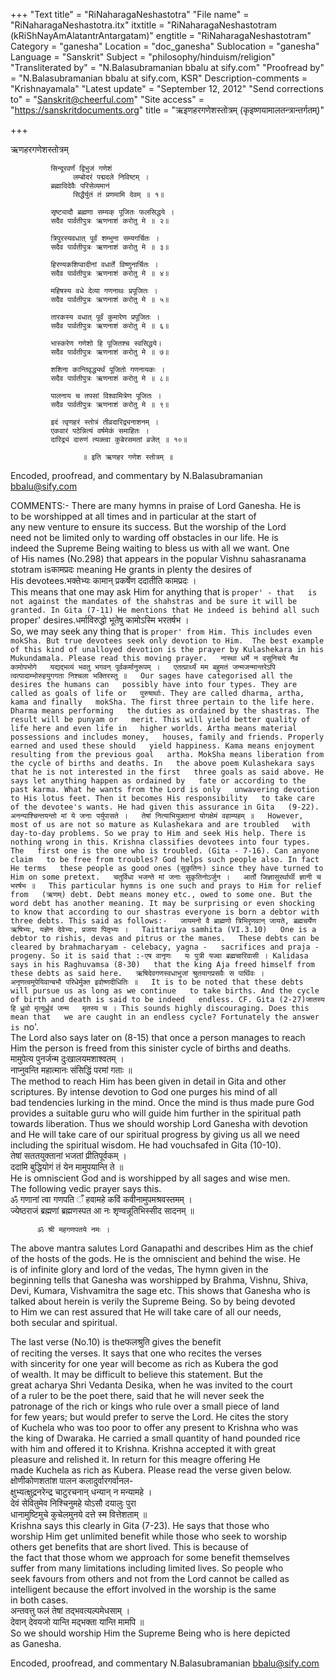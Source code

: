 +++
"Text title" = "RiNaharagaNeshastotra"
"File name" = "RiNaharagaNeshastotra.itx"
itxtitle = "RiNaharagaNeshastotram (kRiShNayAmAlatantrAntargatam)"
engtitle = "RiNaharagaNeshastotram"
Category = "ganesha"
Location = "doc_ganesha"
Sublocation = "ganesha"
Language = "Sanskrit"
Subject = "philosophy/hinduism/religion"
"Transliterated by" = "N.Balasubramanian bbalu at sify.com"
"Proofread by" = "N.Balasubramanian bbalu at sify.com, KSR"
Description-comments = "Krishnayamala"
"Latest update" = "September 12, 2012"
"Send corrections to" = "Sanskrit@cheerful.com"
"Site access" = "https://sanskritdocuments.org"
title = "ऋइणहरगणेशस्तोत्रम् (कृइष्णयामालतन्त्रान्तर्गतम्)"

+++
  
 ऋणहरगणेशस्तोत्रम्   
  
             सिन्दूरवर्णं द्विभुजं गणेशं  
                  लम्बोदरं पद्मदले निविष्टम् ।  
             ब्रह्मादिदेवैः परिसेव्यमानं  
                  सिद्धैर्युतं तं प्रणमामि देवम् ॥ १॥  
  
             सृष्ट्यादौ ब्रह्मणा सम्यक् पूजितः फलसिद्धये ।  
             सदैव पार्वतीपुत्रः ऋणनाशं करोतु मे ॥ २॥  
  
             त्रिपुरस्यवधात् पूर्वं शम्भुना सम्यगर्चितः ।  
             सदैव पार्वतीपुत्रः ऋणनाशं करोतु मे ॥ ३॥  
  
             हिरण्यकशिप्वादीनां वधार्ते विष्णुनार्चितः ।  
             सदैव पार्वतीपुत्रः ऋणनाशं करोतु मे ॥ ४॥  
  
             महिषस्य वधे देव्या गणनाथः प्रपूजितः ।  
             सदैव पार्वतीपुत्रः ऋणनाशं करोतु मे ॥ ५॥  
  
             तारकस्य वधात् पूर्वं कुमारेण प्रपूजितः ।  
             सदैव पार्वतीपुत्रः ऋणनाशं करोतु मे ॥ ६॥  
  
             भास्करेण गणेशो हि पूजितश्च स्वसिद्धये।  
             सदैव पार्वतीपुत्रः ऋणनाशं करोतु मे ॥ ७॥  
  
             शशिना कान्तिवृद्ध्यर्थं पूजितो गणनायकः ।  
             सदैव पार्वतीपुत्रः ऋणनाशं करोतु मे ॥ ८॥  
  
             पालनाय च तपसां विश्वामित्रेण पूजितः ।  
             सदैव पार्वतीपुत्रः ऋणनाशं करोतु मे ॥ ९॥  
  
             इदं त्वृणहरं स्तोत्रं तीव्रदारिद्र्यनाशनम् ।  
             एकवारं पठेन्नित्यं वर्षमेकं समाहितः ।  
             दारिद्र्यं दारुणं त्यक्त्वा कुबेरसमतां व्रजेत् ॥ १०॥  
  
                    ॥ इति ऋणहर गणेश स्तोत्रम् ॥  
  
  
Encoded, proofread, and commentary by N.Balasubramanian bbalu@sify.com  
  
  
   
COMMENTS:- There are many hymns in praise of Lord Ganesha. He is  
to be worshipped at all times and in particular at the start of  
any new venture to ensure its success. But the worship of the Lord  
need not be limited only to warding off obstacles in our life. He is  
indeed the Supreme Being waiting to bless us with all we want. One  
of His names (No.298) that appears in the popular Vishnu sahasranama  
stotram isकामप्रदः meaning He grants in plenty the desires of  
His devotees.भक्तेभ्यः कामान् प्रकर्षेण ददातीति कामप्रदः ।  
This means that one may ask Him for anything that is `proper' - that  
is not against the mandates of the shahstras and be sure it will be  
granted. In Gita (7-11) He mentions that He indeed is behind all such  
`proper' desires.धर्माविरुद्धो भूतेषु कामोऽस्मि भरतर्षभ ।  
So, we may seek any thing that is `proper' from Him. This includes even  
mokSha. But true devotees seek only devotion to Him.  The best example  
of this kind of unalloyed devotion is the prayer by Kulashekara in his  
Mukundamala. Please read this moving prayer.  
    नास्था धर्मे न वसुनिचये नैव कामोपभोगे  
         यद्यद्भव्यं भवतु भगवन् पूर्वकर्मानुरूपम् ।  
    एतत्प्रार्थ्यं मम बहुमतं जन्मजन्मान्तरेऽपि  
         त्वत्पादाम्भोरुहयुगगता निश्चला भक्तिरस्तु ॥  
Our sages have categorised all the desires the humans can  
possibly have into four types. They are called as goals of life or  
पुरुषार्थाः. They are called dharma, artha, kama and finally  
mokSha. The first three pertain to the life here. Dharma means performing  
the duties as ordained by the shastras. The result will be punyam or  
merit. This will yield better quality of life here and even life in  
higher worlds. Artha means material possessions and includes money,  
houses, family and friends. Properly earned and used these should  
yield happiness. Kama means enjoyment resulting from the previous goal  
artha. MokSha means liberation from the cycle of births and deaths. In  
the above poem Kulashekara says that he is not interested in the first  
three goals as said above. He says let anything happen as ordained by  
fate or according to the past karma. What he wants from the Lord is only  
unwavering devotion to His lotus feet. Then it becomes His responsibility  
to take care of the devotee's wants. He had given this assurance in Gita  
(9-22).  
     अनन्याश्चिन्तयन्तो मां ये जनाः पर्युपासते ।  
     तेषां नित्याभियुक्तानां योगक्षेमं वहाम्यहम् ॥  
However, most of us are not so mature as Kulashekara and are troubled  
with day-to-day problems. So we pray to Him and seek His help. There is  
nothing wrong in this. Krishna classifies devotees into four types. The  
first one is the one who is troubled. (Gita - 7-16). Can anyone claim  
to be free from troubles? God helps such people also. In fact He terms  
these people as good ones (सुकृतिनः) since they have turned to  
Him on some pretext.  
     चतुर्विधा भजन्ते मां जनाः सुकृतिनोऽर्जुन ।  
     आर्तो जिज्ञासुरर्थार्थी ज्ञानी च भरर्षभ ॥  
This particular hymns is one such and prays to Him for relief from  
(ऋणम्) debt. Debt means money etc., owed to some one. But the  
word debt has another meaning. It may be surprising or even shocking  
to know that according to our shastras everyone is born a debtor with  
three debts. This said as follows:-  
     जायमनो वै ब्राह्मणो त्रिभिरृणवान् जायते, ब्रह्मचर्येण  
     ऋषिभ्यः, यज्ञेन देवेभ्यः, प्रजया पितृभ्यः ।  
                          Taittariya samhita (VI.3.10)  
One is a debtor to rishis, devas and pitrus or the manes.  
These debts can be cleared by brahmacharyam - celebacy, yagna -  
sacrifices and praja - progeny. So it is said that :-एष वानृणः  
यः पुत्री यज्वा ब्रह्मचारिवासी । Kalidasa says in his Raghuvamsa (8-30)  
that the king Aja freed himself from these debts as said here.  
     ऋषिदेवगणस्वधाभुजां श्रुतयागप्रसवैः स पार्थिवः ।  
     अनृणत्वमुपेयिवान्बभौ परिधेर्मुक्त इवोष्णदीधितिः ॥  
It is to be noted that these debts will pursue us as long as we continue  
to take births. And the cycle of birth and death is said to be indeed  
endless. CF. Gita (2-27)जातस्य हि ध्रुवो मृत्युर्ध्रुवं जन्म  
मृतस्य च । This sounds highly discouraging. Does this mean that  
we are caught in an endless cycle? Fortunately the answer is `no'.  
The Lord also says later on (8-15) that once a person manages to reach  
Him the person is freed from this sinister cycle of births and deaths.  
     मामुपेत्य पुनर्जन्म दुःखालयमशाश्वतम् ।  
     नाप्नुवन्ति महात्मानः संसिद्धिं परमां गताः ॥  
The method to reach Him has been given in detail in Gita and other  
scriptures.  By intense devotion to God one purges his mind of all  
bad tendencies lurking in the mind. Once the mind is thus made pure God  
provides a suitable guru who will guide him further in the spiritual path  
towards liberation. Thus we should worship Lord Ganesha with devotion  
and He will take care of our spiritual progress by giving us all we need  
including the spiritual wisdom.  He had vouchsafed in Gita (10-10).  
     तेषां सततयुक्तानां भजतां प्रीतिपूर्वकम् ।  
     ददामि बुद्धियोगं तं येन मामुपयान्ति ते ॥  
He is omniscient God and is worshipped by all sages and wise men.  
The following vedic prayer says this.  
     ॐ गणानां त्वा गणपति ँ हवामहे कविं कवीनामुपमश्रवस्तमम् ।  
     ज्येष्ठराजं ब्रह्मणां ब्रह्मणस्पत आ नः शृण्वन्नूतिभिस्सीद सादनम् ॥  
  
          ॐ श्री महगणपतये नमः ।  
The above mantra salutes Lord Ganapathi and describes Him as the chief  
of the hosts of the gods. He is the omniscient and behind the wise. He  
is of infinite glory and lord of the vedas, The hymn given in the  
beginning tells that Ganesha was worshipped by Brahma, Vishnu, Shiva,  
Devi, Kumara, Vishvamitra the sage etc. This shows that Ganesha who is  
talked about herein is verily the Supreme Being. So by being devoted  
to Him we can rest assured that He will take care of all our needs,  
both secular and spiritual.  
  
The last verse (No.10) is theफलश्रुति gives the benefit  
of reciting the verses.  It says that one who recites the verses  
with sincerity for one year will become as rich as Kubera the god  
of wealth. It may be difficult to believe this statement. But the  
great acharya Shri Vedanta Desika, when he was invited to the court  
of a ruler to be the poet there, said that he will never seek the  
patronage of the rich or kings who rule over a small piece of land  
for few years; but would prefer to serve the Lord. He cites the story  
of Kuchela who was too poor to offer any present to Krishna who was  
the king of Dwaraka. He carried a small quantity of hand pounded rice  
with him and offered it to Krishna. Krishna accepted it with great  
pleasure and relished it.  In return for this meagre offering He  
made Kuchela as rich as Kubera.  Please read the verse given below.  
    क्षोणीकोणशतांश पालन कलादुर्वारगर्वानल-  
         क्षुभ्यत्क्षुद्रनरेन्द्र चाटुरचनान् धन्यान् न मन्यामहे ।  
    देवं सेवितुमेव निश्चिनुमहे योऽसौ दयालुः पुरा  
         धानामुष्टिमुचे कुचेलमुनये दत्ते स्म वित्तेशताम् ॥  
Krishna says this clearly in Gita (7-23). He says that those who  
worship Him get unlimited benefit while those who seek to worship  
others get benefits that are short lived. This is because of  
the fact that those whom we approach for some benefit themselves  
suffer from many limitations including limited lives. So people who  
seek favours from others and not from the Lord cannot be called as  
intelligent because the effort involved in the worship is the same  
in both cases.  
    अन्तवत्तु फलं तेषां तद्भवत्यल्पमेधसाम् ।  
    देवान् देवयजो यान्ति मद्भक्ता यान्ति मामपि ॥  
So we should worship Him the Supreme Being who is here depicted  
as Ganesha.  
  
  
  
  
Encoded, proofread, and commentary N.Balasubramanian bbalu@sify.com  
  
